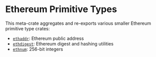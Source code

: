 # Ethereum Primitive Types

This meta-crate aggregates and re-exports various smaller Ethereum primitive
type crates:

- [`ethaddr`](./ethaddr): Ethereum public address
- [`ethdigest`](./ethdigest): Ethereum digest and hashing utilities
- [`ethnum`](https://github.com/nlordell/ethnum-rs): 256-bit integers
